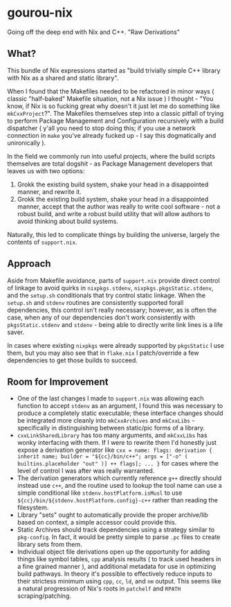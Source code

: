 # gourou-nix
Going off the deep end with Nix and C++. "Raw Derivations"

## What?
This bundle of Nix expressions started as "build trivially simple C++ library with Nix as a shared and static library".

When I found that the Makefiles needed to be refactored in minor ways ( classic "half-baked" Makefile situation, not a Nix issue ) I thought - "You know, if Nix is so fucking great why doesn't it just let me do something like `mkCxxProject`?".
The Makefiles themselves step into a classic pitfall of trying to perform Package Management and Configuration recursively with a build dispatcher ( y'all you need to stop doing this; if you use a network connection in `make` you've already fucked up - I say this dogmatically and unironically ).

In the field we commonly run into useful projects, where the build scripts themselves are total dogshit - as Package Management developers that leaves us with two options:
1. Grokk the existing build system, shake your head in a disappointed manner, and rewrite it.
2. Grokk the existing build system, shake your head in a disappointed manner, accept that the author was really to write cool software - not a robust build, and write a robust build utility that will allow authors to avoid thinking about build systems.

Naturally, this led to complicate things by building the universe, largely the contents of `support.nix`.

## Approach
Aside from Makefile avoidance, parts of `support.nix` provide direct control of linkage to avoid quirks in `nixpkgs.stdenv`, `nixpkgs.pkgsStatic.stdenv`, and the `setup.sh` conditionals that try control static linkage.
When the `setup.sh` and `stdenv` routines are consistently supported forall dependencies, this control isn't really necessary; however, as is often the case, when any of our dependencies don't work consistently with `pkgsStatic.stdenv` and `stdenv` - being able to directly write link lines is a life saver.

In cases where existing `nixpkgs` were already supported by `pkgsStatic` I use them, but you may also see that in `flake.nix` I patch/override a few dependencies to get those builds to succeed.

## Room for Improvement
- One of the last changes I made to `support.nix` was allowing each function to accept `stdenv` as an argument, I found this was necessary to produce a completely static executable; these interface changes should be integrated more cleanly into `mkCxxArchives` and `mkCxxLibs` - specifically in distinguishing between static/pic forms of a library.
- `cxxLinkSharedLibrary` has too many arguments, and `mkCxxLibs` has wonky interfacing with them. If I were to rewrite them I'd honestly just expose a derivation generator like `cxx = name: flags: derivation { inherit name; builder = "${cc}/bin/c++"; args = ["-o" ( builtins.placeholder "out" )] ++ flags]; ... }` for cases where the level of control I was after was really warranted.
- The derivation generators which currently reference `g++` directly should instead use `c++`, and the routine used to lookup the tool name can use a simple conditional like `stdenv.hostPlatform.isMusl` to use `${cc}/bin/${stdenv.hostPlatform.config}-c++` rather than reading the filesystem.
- Library "sets" ought to automatically provide the proper archive/lib based on context, a simple accessor could provide this.
- Static Archives should track dependencies using a strategy similar to `pkg-config`. In fact, it would be pretty simple to parse `.pc` files to create library sets from them.
- Individual object file derivations open up the opportunity for adding things like symbol tables, `cpp` analysis results ( to track used headers in a fine grained manner ), and additional metadata for use in optimizing build pathways. In theory it's possible to effectively reduce inputs to their strictess minimum using `cpp`, `cc`, `ld`, and `nm` output. This seems like a natural progression of Nix's roots in `patchelf` and `RPATH` scraping/patching.
